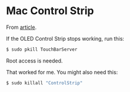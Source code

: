 # Mac Control Strip

From [article](https://9to5mac.com/2020/01/20/mac-how-to-fix-and-restart-the-touch-bar/).

If the OLED Control Strip stops working, run this:

```sh
$ sudo pkill TouchBarServer
```

Root access is needed.

That worked for me. You might also need this:

```sh
$ sudo killall "ControlStrip"
```
